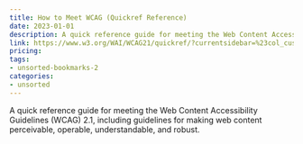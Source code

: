 ```yaml
---
title: How to Meet WCAG (Quickref Reference)
date: 2023-01-01
description: A quick reference guide for meeting the Web Content Accessibility Guidelines (WCAG) 2.1, including guidelines for making web content perceivable, operable, understandable, and robust.
link: https://www.w3.org/WAI/WCAG21/quickref/?currentsidebar=%23col_customize&levels=aaa&technologies=flash%2Csl
pricing: 
tags: 
- unsorted-bookmarks-2 
categories: 
- unsorted 
---
```


A quick reference guide for meeting the Web Content Accessibility Guidelines (WCAG) 2.1, including guidelines for making web content perceivable, operable, understandable, and robust.